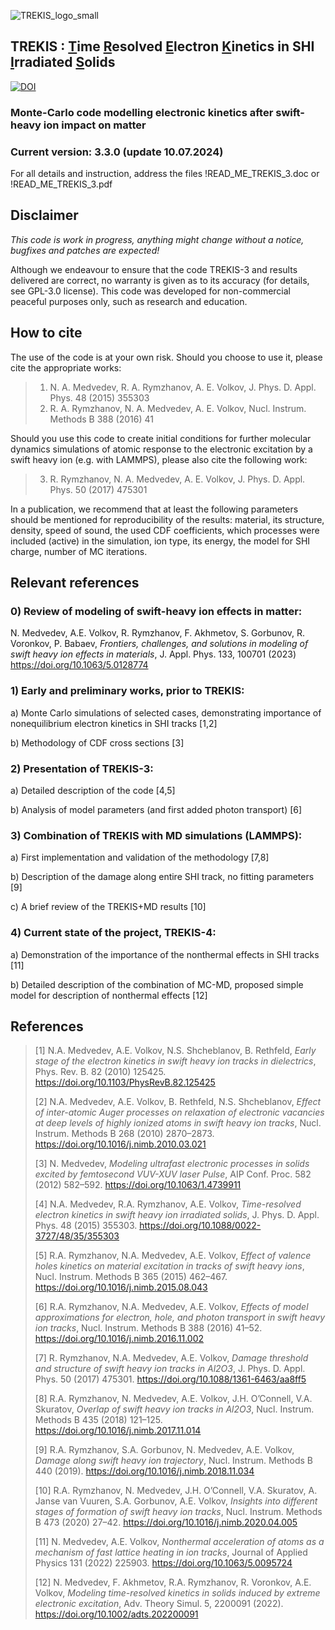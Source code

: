 ![TREKIS_logo_small](https://github.com/N-Medvedev/TREKIS-3/assets/104917286/e3c4a63a-5b85-497b-93f2-f9a8f17e9bb7)

 ## TREKIS : <ins>T</ins>ime <ins>R</ins>esolved <ins>E</ins>lectron <ins>K</ins>inetics in SHI <ins>I</ins>rradiated <ins>S</ins>olids
 [![DOI](https://zenodo.org/badge/490195185.svg)](https://zenodo.org/badge/latestdoi/490195185)
 
 ### Monte-Carlo code modelling electronic kinetics after swift-heavy ion impact on matter
 ### Current version: 3.3.0 (update 10.07.2024)
 
 For all details and instruction, address the files
 !READ_ME_TREKIS_3.doc  or  !READ_ME_TREKIS_3.pdf
 
 ## Disclaimer

_This code is work in progress, anything might change without a notice, bugfixes and patches are expected!_

Although we endeavour to ensure that the code TREKIS-3 and results delivered are correct, no warranty is given as to its accuracy (for details, see GPL-3.0 license). This code was developed for non-commercial peaceful purposes only, such as research and education.

 ## How to cite

The use of the code is at your own risk. Should you choose to use it, please cite the appropriate works:
> 1)	N. A. Medvedev, R. A. Rymzhanov, A. E. Volkov, J. Phys. D. Appl. Phys. 48 (2015) 355303
> 2)	R. A. Rymzhanov, N. A. Medvedev, A. E. Volkov, Nucl. Instrum. Methods B 388 (2016) 41

Should you use this code to create initial conditions for further molecular dynamics simulations of atomic response to the electronic excitation by a swift heavy ion (e.g. with LAMMPS), please also cite the following work:

> 3)	R. Rymzhanov, N. A. Medvedev, A. E. Volkov, J. Phys. D. Appl. Phys. 50 (2017) 475301

In a publication, we recommend that at least the following parameters should be mentioned for reproducibility of the results: material, its structure, density, speed of sound, the used CDF coefficients, which processes were included (active) in the simulation, ion type, its energy, the model for SHI charge, number of MC iterations.

## Relevant references

### 0) Review of modeling of swift-heavy ion effects in matter:

N. Medvedev, A.E. Volkov, R. Rymzhanov, F. Akhmetov, S. Gorbunov, R. Voronkov, P. Babaev, _Frontiers, challenges, and solutions in modeling of swift heavy ion effects in materials_,
J. Appl. Phys. 133, 100701 (2023)
https://doi.org/10.1063/5.0128774

 
### 1) Early and preliminary works, prior to TREKIS:

a) Monte Carlo simulations of selected cases, demonstrating importance of nonequilibrium electron kinetics in SHI tracks [1,2]

b) Methodology of CDF cross sections [3]


### 2) Presentation of TREKIS-3:

a) Detailed description of the code [4,5]

b) Analysis of model parameters (and first added photon transport) [6]


### 3) Combination of TREKIS with MD simulations (LAMMPS):

a)	First implementation and validation of the methodology [7,8]

b)	Description of the damage along entire SHI track, no fitting parameters [9]

c)	A brief review of the TREKIS+MD results [10]


### 4) Current state of the project, TREKIS-4:

a)	Demonstration of the importance of the nonthermal effects in SHI tracks [11]

b)	Detailed description of the combination of MC-MD, proposed simple model for description of nonthermal effects [12]


## References 

> [1]	N.A. Medvedev, A.E. Volkov, N.S. Shcheblanov, B. Rethfeld, _Early stage of the electron kinetics in swift heavy ion tracks in dielectrics_, Phys. Rev. B. 82 (2010) 125425. https://doi.org/10.1103/PhysRevB.82.125425
>
> [2]	N.A. Medvedev, A.E. Volkov, B. Rethfeld, N.S. Shcheblanov, _Effect of inter-atomic Auger processes on relaxation of electronic vacancies at deep levels of highly ionized atoms in swift heavy ion tracks_, Nucl. Instrum. Methods B 268 (2010) 2870–2873. https://doi.org/10.1016/j.nimb.2010.03.021
> 
> [3]	N. Medvedev, _Modeling ultrafast electronic processes in solids excited by femtosecond VUV-XUV laser Pulse_, AIP Conf. Proc. 582 (2012) 582–592. https://doi.org/10.1063/1.4739911
> 
> [4]	N.A. Medvedev, R.A. Rymzhanov, A.E. Volkov, _Time-resolved electron kinetics in swift heavy ion irradiated solids_, J. Phys. D. Appl. Phys. 48 (2015) 355303. https://doi.org/10.1088/0022-3727/48/35/355303
> 
> [5]	R.A. Rymzhanov, N.A. Medvedev, A.E. Volkov, _Effect of valence holes kinetics on material excitation in tracks of swift heavy ions_, Nucl. Instrum. Methods B 365 (2015) 462–467. https://doi.org/10.1016/j.nimb.2015.08.043
> 
> [6]	R.A. Rymzhanov, N.A. Medvedev, A.E. Volkov, _Effects of model approximations for electron, hole, and photon transport in swift heavy ion tracks_, Nucl. Instrum. Methods B 388 (2016) 41–52. https://doi.org/10.1016/j.nimb.2016.11.002
> 
> [7]	R. Rymzhanov, N.A. Medvedev, A.E. Volkov, _Damage threshold and structure of swift heavy ion tracks in Al2O3_, J. Phys. D. Appl. Phys. 50 (2017) 475301. https://doi.org/10.1088/1361-6463/aa8ff5
> 
> [8]	R.A. Rymzhanov, N. Medvedev, A.E. Volkov, J.H. O’Connell, V.A. Skuratov, _Overlap of swift heavy ion tracks in Al2O3_, Nucl. Instrum. Methods B 435 (2018) 121–125. https://doi.org/10.1016/j.nimb.2017.11.014
> 
> [9]	R.A. Rymzhanov, S.A. Gorbunov, N. Medvedev, A.E. Volkov, _Damage along swift heavy ion trajectory_, Nucl. Instrum. Methods B 440 (2019). https://doi.org/10.1016/j.nimb.2018.11.034
> 
> [10]	R.A. Rymzhanov, N. Medvedev, J.H. O’Connell, V.A. Skuratov, A. Janse van Vuuren, S.A. Gorbunov, A.E. Volkov, _Insights into different stages of formation of swift heavy ion tracks_, Nucl. Instrum. Methods B 473 (2020) 27–42. https://doi.org/10.1016/j.nimb.2020.04.005
> 
> [11]	N. Medvedev, A.E. Volkov, _Nonthermal acceleration of atoms as a mechanism of fast lattice heating in ion tracks_, Journal of Applied Physics 131 (2022) 225903. https://doi.org/10.1063/5.0095724
> 
> [12]	N. Medvedev, F. Akhmetov, R.A. Rymzhanov, R. Voronkov, A.E. Volkov, _Modeling time-resolved kinetics in solids induced by extreme electronic excitation_, Adv. Theory Simul. 5, 2200091 (2022). https://doi.org/10.1002/adts.202200091
